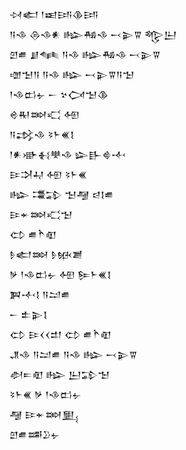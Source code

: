 <div class='block'>
<div class='line'>𒀴𒅗 𒁹𒀜𒅀𒆠𒅀</div>
<div class='line'>𒀀𒈾 𒁲𒈾𒀭 𒈗𒄀𒈾 𒁁𒉌𒐊 𒈜𒌨</div>
<div class='line'>𒇻𒌑 𒋗𒈝 𒀀𒈾 𒈗𒄀𒈾 𒁁𒉌𒐊</div>
<div class='line'>𒌝𒈠𒀀 𒀀𒈾 𒈗 𒁁𒉌𒐊𒀀𒈠</div>
<div class='line'>𒁹𒈾𒆗𒉡 𒀸 𒆳𒉏𒈠𒆠</div>
<div class='line'>𒄴𒊑𒇷𒄣 𒅇</div>
<div class='line'>𒀀𒃶𒈾 𒂟𒈨𒌍𒋙</div>
<div class='line'>𒁹𒀭𒀝𒈬𒋧𒈾 𒇽𒃲𒄵𒋾</div>
<div class='line'>𒄿𒋫𒄷 𒅇 𒂟𒈨𒌍</div>
<div class='line'>𒈗 𒃮𒁉 𒈠𒆷 𒁀𒋙𒌑</div>
<div class='line'>𒄿𒄬𒇷𒄣𒈠</div>
<div class='line'>𒌌 𒌑𒋻𒊏</div>
<div class='line'>𒊩𒅗𒇷 𒊩𒁮𒋢</div>
<div class='line'>𒃻 𒁹𒈾𒆗𒉡 𒅇 𒌉𒈨𒌍𒋙</div>
<div class='line'>𒀉𒋾𒋙 𒀀𒁺𒌑</div>
<div class='line'>𒀸 𒉺𒉌𒋙</div>
<div class='line'>𒌌 𒄿𒌋𒌋𒄥 𒌌 𒌑𒋻𒊏</div>
<div class='line'>𒂗𒈾 𒀀𒁺𒌑 𒀀𒈾 𒈗 𒁁𒉌𒐊</div>
<div class='line'>𒀠𒋰𒊏 𒈗 𒌨𒁉𒈠</div>
<div class='line'>𒂟𒈨𒌍 𒃻 𒁹𒈾𒆗𒉡</div>
<div class='line'>𒆷 𒄿𒄬𒇷𒅅</div>
<div class='line'>𒇻𒌑𒌁𒊒𒉡</div>
</div>